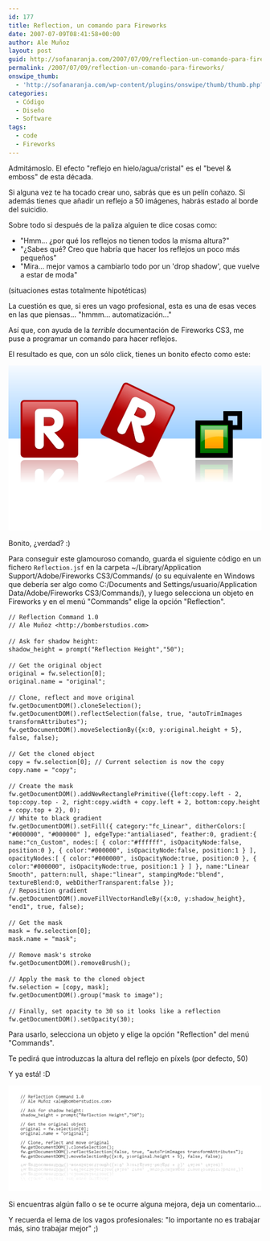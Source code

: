 ```yaml
---
id: 177
title: Reflection, un comando para Fireworks
date: 2007-07-09T08:41:58+00:00
author: Ale Muñoz
layout: post
guid: http://sofanaranja.com/2007/07/09/reflection-un-comando-para-fireworks/
permalink: /2007/07/09/reflection-un-comando-para-fireworks/
onswipe_thumb:
  - 'http://sofanaranja.com/wp-content/plugins/onswipe/thumb/thumb.php?src=/images/2007/07/reflection-baby.png&amp;w=600&amp;h=800&amp;zc=1&amp;q=75&amp;f=0'
categories:
  - Código
  - Diseño
  - Software
tags:
  - code
  - Fireworks
---
```

Admitámoslo. El efecto "reflejo en hielo/agua/cristal" es el "bevel & emboss" de esta década.

Si alguna vez te ha tocado crear uno, sabrás que es un pelín coñazo. Si además tienes que añadir un reflejo a 50 imágenes, habrás estado al borde del suicidio.

Sobre todo si después de la paliza alguien te dice cosas como:

* "Hmm... ¿por qué los reflejos no tienen todos la misma altura?"
* "¿Sabes qué? Creo que habría que hacer los reflejos un poco más pequeños"
* "Mira... mejor vamos a cambiarlo todo por un 'drop shadow', que vuelve a estar de moda"

(situaciones estas totalmente hipotéticas)

La cuestión es que, si eres un vago profesional, esta es una de esas veces en las que piensas... "hmmm... automatización..."

Así que, con ayuda de la *terrible* documentación de Fireworks CS3, me puse a programar un comando para hacer reflejos.

El resultado es que, con un sólo click, tienes un bonito efecto como este:

![Reflection, baby](/images/2007/07/reflection-baby.png)

Bonito, ¿verdad? :)

Para conseguir este glamouroso comando, guarda el siguiente código en un fichero `Reflection.jsf` en la carpeta ~/Library/Application Support/Adobe/Fireworks CS3/Commands/ (o su equivalente en Windows que debería ser algo como C:/Documents and Settings/usuario/Application Data/Adobe/Fireworks CS3/Commands/), y luego selecciona un objeto en Fireworks y en el menú "Commands" elige la opción "Reflection".

	// Reflection Command 1.0
	// Ale Muñoz <http://bomberstudios.com>

	// Ask for shadow height:
	shadow_height = prompt("Reflection Height","50");

	// Get the original object
	original = fw.selection[0];
	original.name = "original";

	// Clone, reflect and move original
	fw.getDocumentDOM().cloneSelection();
	fw.getDocumentDOM().reflectSelection(false, true, "autoTrimImages transformAttributes");
	fw.getDocumentDOM().moveSelectionBy({x:0, y:original.height + 5}, false, false);

	// Get the cloned object
	copy = fw.selection[0]; // Current selection is now the copy
	copy.name = "copy";

	// Create the mask
	fw.getDocumentDOM().addNewRectanglePrimitive({left:copy.left - 2, top:copy.top - 2, right:copy.width + copy.left + 2, bottom:copy.height + copy.top + 2}, 0);
	// White to black gradient
	fw.getDocumentDOM().setFill({ category:"fc_Linear", ditherColors:[ "#000000", "#000000" ], edgeType:"antialiased", feather:0, gradient:{ name:"cn_Custom", nodes:[ { color:"#ffffff", isOpacityNode:false, position:0 }, { color:"#000000", isOpacityNode:false, position:1 } ], opacityNodes:[ { color:"#000000", isOpacityNode:true, position:0 }, { color:"#000000", isOpacityNode:true, position:1 } ] }, name:"Linear Smooth", pattern:null, shape:"linear", stampingMode:"blend", textureBlend:0, webDitherTransparent:false });
	// Reposition gradient
	fw.getDocumentDOM().moveFillVectorHandleBy({x:0, y:shadow_height}, "end1", true, false);

	// Get the mask
	mask = fw.selection[0];
	mask.name = "mask";

	// Remove mask's stroke
	fw.getDocumentDOM().removeBrush();

	// Apply the mask to the cloned object
	fw.selection = [copy, mask];
	fw.getDocumentDOM().group("mask to image");

	// Finally, set opacity to 30 so it looks like a reflection
	fw.getDocumentDOM().setOpacity(30);

Para usarlo, selecciona un objeto y elige la opción "Reflection" del menú "Commands".

Te pedirá que introduzcas la altura del reflejo en píxels (por defecto, 50)

Y ya está! :D

![Reflection Code Reflection](/images/2007/07/reflection-code-reflection.png)

Si encuentras algún fallo o se te ocurre alguna mejora, deja un comentario...

Y recuerda el lema de los vagos profesionales: "lo importante no es trabajar más, sino trabajar mejor" ;)